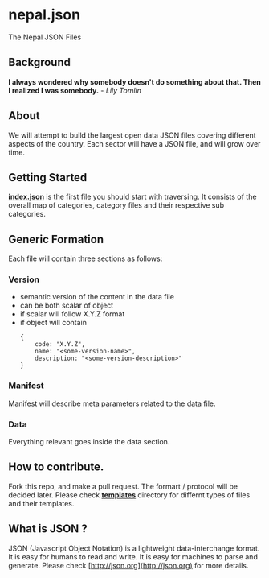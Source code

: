 # nepal.json
The Nepal JSON Files

## Background
__I always wondered why somebody doesn't do something about that. Then I realized I was somebody.__ - _Lily Tomlin_

## About
We will attempt to build the largest open data JSON files covering different aspects of the country. Each sector will have a JSON file, and will grow over time.

## Getting Started
[__index.json__](index.json) is the first file you should start with traversing. It consists of the overall map of categories, category files and their respective sub categories.

## Generic Formation
Each file will contain three sections as follows:

### Version
- semantic version of the content in the data file
- can be both scalar of object
- if scalar will follow X.Y.Z format
- if object will contain
    ````
    {
        code: "X.Y.Z",
        name: "<some-version-name>",
        description: "<some-version-description>"
    }
    ````
### Manifest
Manifest will describe meta parameters related to the data file.

### Data
Everything relevant goes inside the data section.

## How to contribute.
Fork this repo, and make a pull request. The formart / protocol will be decided later. Please check [__templates__](__templates__) directory for differnt types of files and their templates.

## What is JSON ?
JSON (Javascript Object Notation) is a lightweight data-interchange format. It is easy for humans to read and write. It is easy for machines to parse and generate. Please check [http://json.org](http://json.org) for more details.

